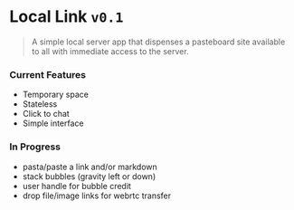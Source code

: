 
# Local Link `v0.1`

>  A simple local server app that dispenses a pasteboard site available to all with immediate access to the server.

### Current Features
- Temporary space
- Stateless
- Click to chat
- Simple interface

### In Progress
- pasta/paste a link and/or markdown
- stack bubbles (gravity left or down)
- user handle for bubble credit
- drop file/image links for webrtc transfer


